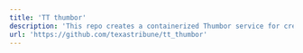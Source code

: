 ```yaml
---
title: 'TT thumbor'
description: 'This repo creates a containerized Thumbor service for creating thumbnails on demand. '
url: 'https://github.com/texastribune/tt_thumbor'
---
```

